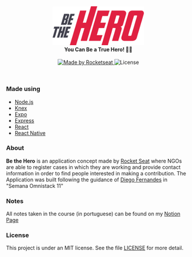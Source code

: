 <h4 align="center">
<img src="logo3x.png" width="250px" /><br>
 <b>You Can Be a True Hero!</b> 🦸‍♂️
</h4>
<p align="center">
  <a href="https://rocketseat.com.br">
    <img alt="Made by Rocketseat" src="https://img.shields.io/badge/made%20by-Rocketseat-green">
  </a>
  <img alt="License" src="https://img.shields.io/badge/license-MIT-green">
</p>

<br>

### Made using
- [Node.js](https://nodejs.org/en/)
- [Knex](http://knexjs.org/)
- [Expo](https://expo.io/)
- [Express](https://expressjs.com/pt-br/)
- [React](https://pt-br.reactjs.org/)
- [React Native](https://github.com/facebook/react-native)

### About
<b>Be the Hero</b> is an application concept made by [Rocket Seat](https://www.rocketseat.com.br) where NGOs are able to register cases in which they are working and provide contact information in order to find people interested in making a contribution.
The Application was built following the guidance of [Diego Fernandes](https://github.com/diego3g) in "Semana Omnistack 11"

### Notes
All notes taken in the course (in portuguese) can be found on my [Notion Page](https://www.notion.so/Semana-Omnistack-11-2444d294eb114084847871f045bd182a)

### License
This project is under an MIT license. See the file [LICENSE](LICENSE.md) for more detail.
